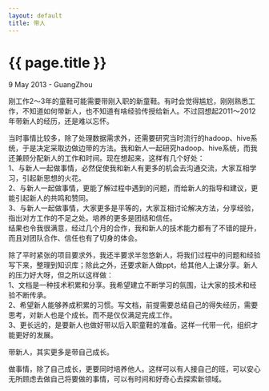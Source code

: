 ```yaml
---
layout: default
title: 带人
---
```


 {{ page.title }}
================
<p class="meta">9 May 2013 - GuangZhou</p>


刚工作2～3年的童鞋可能需要带刚入职的新童鞋。有时会觉得尴尬，刚刚熟悉工作，不知道如何带新人，也不知道有啥经验传授给新人。不过回想起2011～2012年带新人的经历，还是难以忘怀。  
  
  
当时事情比较多，除了处理数据需求外，还需要研究当时流行的hadoop、hive系统，于是决定采取边做边带的方法。我和新人一起研究hadoop、hive系统，而我还兼顾分配新人的工作和时间。现在想起来，这样有几个好处：  
1、与新人一起做事情，必然促使我和新人有更多的机会去沟通交流，大家互相学习，引起新思想的火花。  
2、与新人一起做事情，更能了解过程中遇到的问题，而给新人的指导和建议，更能引起新人的共鸣和赞同。  
3、与新人一起做事情，大家更多是平等的，大家互相讨论解决方法，分享经验，指出对方工作的不足之处。培养的更多是团结和信任。  
结果也令我很满意，经过几个月的合作，我和新人的技术能力都有了不错的提升，而且对团队合作、信任也有了切身的体会。  
  
  
除了平时紧张的项目要求外，我还半要求半忽悠新人，将我们过程中的问题和经验写下来，整理到知识库；除此之外，还要求新人做ppt，给其他人上课分享。新人的压力好大呀，但之所以这样做：  
1、文档是一种技术积累和分享。我希望建立不断学习的氛围，让大家的技术和经验不断传承。  
2、希望新人能够养成积累的习惯。写文档，前提需要总结自己的得失经历，需要思考，对新人也是个成长。而不是仅仅满足完成工作。  
3、更长远的，是要新人也做好带以后入职童鞋的准备。这样一代带一代，组织才能更好的发展。  
   
   

带新人，其实更多是带自己成长。  
    
做事情，除了自己成长，更要同时培养他人。这样可以有人接自己的班，可以安心无所顾虑去做自己将要做的事情，可以有时间和好奇心去探索新领域。  


